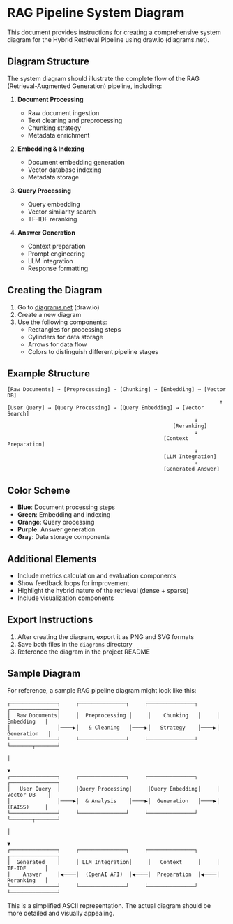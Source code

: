 # RAG Pipeline System Diagram

This document provides instructions for creating a comprehensive system diagram for the Hybrid Retrieval Pipeline using draw.io (diagrams.net).

## Diagram Structure

The system diagram should illustrate the complete flow of the RAG (Retrieval-Augmented Generation) pipeline, including:

1. **Document Processing**
   - Raw document ingestion
   - Text cleaning and preprocessing
   - Chunking strategy
   - Metadata enrichment

2. **Embedding & Indexing**
   - Document embedding generation
   - Vector database indexing
   - Metadata storage

3. **Query Processing**
   - Query embedding
   - Vector similarity search
   - TF-IDF reranking

4. **Answer Generation**
   - Context preparation
   - Prompt engineering
   - LLM integration
   - Response formatting

## Creating the Diagram

1. Go to [diagrams.net](https://app.diagrams.net/) (draw.io)
2. Create a new diagram
3. Use the following components:
   - Rectangles for processing steps
   - Cylinders for data storage
   - Arrows for data flow
   - Colors to distinguish different pipeline stages

## Example Structure

```
[Raw Documents] → [Preprocessing] → [Chunking] → [Embedding] → [Vector DB]
                                                                    ↑
[User Query] → [Query Processing] → [Query Embedding] → [Vector Search]
                                                            ↓
                                                     [Reranking]
                                                            ↓
                                                  [Context Preparation]
                                                            ↓
                                                  [LLM Integration]
                                                            ↓
                                                  [Generated Answer]
```

## Color Scheme

- **Blue**: Document processing steps
- **Green**: Embedding and indexing
- **Orange**: Query processing
- **Purple**: Answer generation
- **Gray**: Data storage components

## Additional Elements

- Include metrics calculation and evaluation components
- Show feedback loops for improvement
- Highlight the hybrid nature of the retrieval (dense + sparse)
- Include visualization components

## Export Instructions

1. After creating the diagram, export it as PNG and SVG formats
2. Save both files in the `diagrams` directory
3. Reference the diagram in the project README

## Sample Diagram

For reference, a sample RAG pipeline diagram might look like this:

```
┌───────────────┐     ┌───────────────┐     ┌───────────────┐     ┌───────────────┐
│  Raw Documents│     │  Preprocessing │     │    Chunking   │     │   Embedding   │
│               │────▶│   & Cleaning   │────▶│   Strategy    │────▶│  Generation   │
└───────────────┘     └───────────────┘     └───────────────┘     └───────┬───────┘
                                                                          │
                                                                          ▼
┌───────────────┐     ┌───────────────┐     ┌───────────────┐     ┌───────────────┐
│   User Query  │     │Query Processing│     │Query Embedding│     │  Vector DB    │
│               │────▶│  & Analysis    │────▶│  Generation   │────▶│   (FAISS)     │
└───────────────┘     └───────────────┘     └───────────────┘     └───────┬───────┘
                                                                          │
                                                                          ▼
┌───────────────┐     ┌───────────────┐     ┌───────────────┐     ┌───────────────┐
│  Generated    │     │ LLM Integration│     │   Context     │     │   TF-IDF      │
│    Answer     │◀────│  (OpenAI API)  │◀────│  Preparation  │◀────│   Reranking   │
└───────────────┘     └───────────────┘     └───────────────┘     └───────────────┘
```

This is a simplified ASCII representation. The actual diagram should be more detailed and visually appealing.
